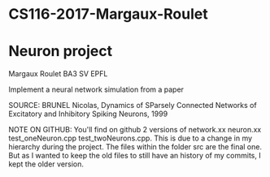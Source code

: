 # CS116-2017-Margaux-Roulet
# Neuron project
Margaux Roulet BA3 SV EPFL

Implement a neural network simulation from a paper

SOURCE:
BRUNEL Nicolas, Dynamics of SParsely Connected Networks of Excitatory and Inhibitory Spiking Neurons, 1999


NOTE ON GITHUB:
You'll find on github 2 versions of network.xx neuron.xx test_oneNeuron.cpp test_twoNeurons.cpp. 
This is due to a change in my hierarchy during the project. The files within the folder src are the final one. 
But as I wanted to keep the old files to still have an history of my commits, I kept the older version.
